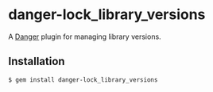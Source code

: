 # danger-lock_library_versions

A [Danger](http://danger.systems/ruby/) plugin for managing library versions.

## Installation

    $ gem install danger-lock_library_versions
